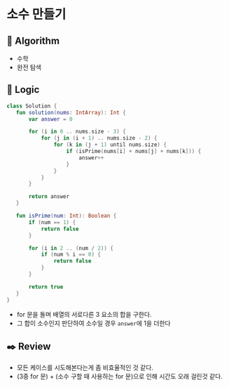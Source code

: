 # 소수 만들기

## :pushpin: **Algorithm**

+ 수학
+ 완전 탐색

## :round_pushpin: **Logic**

 ```kotlin
class Solution {
    fun solution(nums: IntArray): Int {
        var answer = 0

        for (i in 0 .. nums.size - 3) {
            for (j in (i + 1) .. nums.size - 2) {
                for (k in (j + 1) until nums.size) {
                    if (isPrime(nums[i] + nums[j] + nums[k])) {
                        answer++
                    }
                }
            }
        }

        return answer
    }

    fun isPrime(num: Int): Boolean {
        if (num == 1) {
            return false
        }

        for (i in 2 .. (num / 2)) {
            if (num % i == 0) {
                return false
            }
        }

        return true
    }
} 
```

- for 문을 돌며 배열의 서로다른 3 요소의 합을 구한다.
- 그 합이 소수인지 판단하여 소수일 경우 `answer`에 1을 더한다


## :black_nib: **Review**

- 모든 케이스를 시도해본다는게 좀 비효율적인 것 같다.
- (3중 for 문) + (소수 구할 때 사용하는 for 문)으로 인해 시간도 오래 걸린것 같다.
